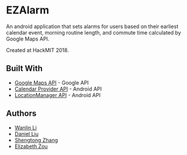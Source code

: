 # EZAlarm

An android application that sets alarms for users based on their earliest calendar event, morning routine length, and commute time calculated by Google Maps API.

Created at HackMIT 2018.

## Built With

* [Google Maps API](https://developers.google.com/maps/documentation/) - Google API
* [Calendar Provider API](https://developer.android.com/guide/topics/providers/calendar-provider) - Android API
* [LocationManager API](https://developer.android.com/reference/kotlin/android/location/LocationManager) - Android API

## Authors

* [Wanlin Li](https://github.com/liwanlin41)
* [Daniel Liu](https://github.com/bobthesmartypants)
* [Shengtong Zhang](https://github.com/Tom-CCS)
* [Elizabeth Zou](https://github.com/wflms20110333)
